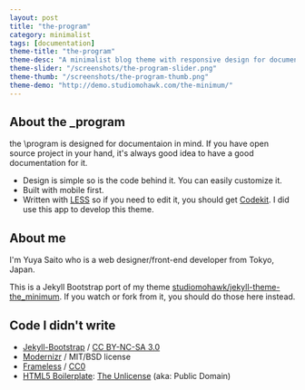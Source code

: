 ```yaml
---
layout: post
title: "the-program"
category: minimalist
tags: [documentation]
theme-title: "the-program"
theme-desc: "A minimalist blog theme with responsive design for documentation"
theme-slider: "/screenshots/the-program-slider.png"
theme-thumb: "/screenshots/the-program-thumb.png"
theme-demo: "http://demo.studiomohawk.com/the-minimum/"
---
```


## About the \_program

the \program is designed for documentaion in mind. If you have open source
project in your hand, it's always good idea to have a good documentation for
it.

- Design is simple so is the code behind it. You can easily customize it.
- Built with mobile first.
- Written with [LESS](http://lesscss.org/) so if you need to edit it, you should get [Codekit](http://incident57.com/codekit/). I did use this app to develop this theme.

## About me

I'm Yuya Saito who is a web designer/front-end developer from Tokyo, Japan.

This is a Jekyll Bootstrap port of my theme [studiomohawk/jekyll-theme-the_minimum](https://github.com/studiomohawk/jekyll-theme-the_minimum).
If you watch or fork from it, you should do those here instead.

## Code I didn't write

- [Jekyll-Bootstrap](http://jekyllbootstrap.com/)  / [CC BY-NC-SA 3.0](http://creativecommons.org/licenses/by-nc-sa/3.0/)
- [Modernizr](http://www.modernizr.com/) / MIT/BSD license
- [Frameless](http://framelessgrid.com/) / [CC0](http://creativecommons.org/publicdomain/zero/1.0/)
- [HTML5 Boilerplate](http://html5boilerplate.com/): [The Unlicense](http://unlicense.org) (aka: Public Domain)
